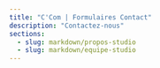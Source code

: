 ```yaml
---
title: "C'Com | Formulaires Contact"
description: "Contactez-nous"
sections:
  - slug: markdown/propos-studio
  - slug: markdown/equipe-studio
---
```

